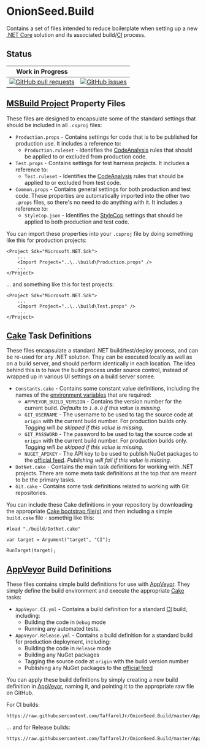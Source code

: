 # OnionSeed.Build

Contains a set of files intended to reduce boilerplate when setting up a new [.NET Core](https://docs.microsoft.com/en-us/dotnet/core/) solution and its associated build/[CI](https://en.wikipedia.org/wiki/Continuous_integration) process.

## Status

| Work in Progress                                                                                                                                               |                                                                                                                                                      |
|----------------------------------------------------------------------------------------------------------------------------------------------------------------|------------------------------------------------------------------------------------------------------------------------------------------------------|
| [![GitHub pull requests](https://img.shields.io/github/issues-pr-raw/TaffarelJr/OnionSeed.Build.svg?logo=github)](https://github.com/TaffarelJr/OnionSeed.Build) | [![GitHub issues](https://img.shields.io/github/issues-raw/TaffarelJr/OnionSeed.Build.svg?logo=github)](https://github.com/TaffarelJr/OnionSeed.Build) |

## [MSBuild Project](https://docs.microsoft.com/en-us/aspnet/web-forms/overview/deployment/web-deployment-in-the-enterprise/understanding-the-project-file) Property Files

These files are designed to encapsulate some of the standard settings that should be included in all `.csproj` files:

* `Production.props` - Contains settings for code that is to be published for production use. It includes a reference to:
	* `Production.ruleset` - Identifies the [CodeAnalysis](https://docs.microsoft.com/en-us/dotnet/csharp/roslyn-sdk/) rules that should be applied to or excluded from production code.
* `Test.props` - Contains settings for test harness projects. It includes a reference to:
	* `Test.ruleset` - Identifies the [CodeAnalysis](https://docs.microsoft.com/en-us/dotnet/csharp/roslyn-sdk/) rules that should be applied to or excluded from test code.
* `Common.props` - Contains general settings for both production and test code. These properties are automatically imported into the other two `.props` files, so there's no need to do anything with it. It includes a reference to:
	* `StyleCop.json` - Identifies the [StyleCop](https://github.com/StyleCop/StyleCop) settings that should be applied to both production and test code.

You can import these properties into your `.csproj` file by doing something like this for production projects:
```
<Project Sdk="Microsoft.NET.Sdk">
	...
	<Import Project="..\..\build\Production.props" />
	...
</Project>
```

... and something like this for test projects:
```
<Project Sdk="Microsoft.NET.Sdk">
	...
	<Import Project="..\..\build\Test.props" />
	...
</Project>
```

## [Cake](https://cakebuild.net/) Task Definitions

These files encapsulate a standard .NET build/test/deploy process, and can be re-used for any .NET solution. They can be executed locally as well as on a build server, and should perform identically in each location. The idea behind this is to have the build process under source control, instead of wrapped up in various UI settings on a build server somee.

* `Constants.cake` - Contains some constant value definitions, including the names of the [environment variables](https://en.wikipedia.org/wiki/Environment_variable) that are required:
	* `APPVEYOR_BUILD_VERSION` - Contains the version number for the current build. _Defaults to `1.0.0` if this value is missing._
	* `GIT_USERNAME` - The username to be used to tag the source code at `origin` with the current build number. For production builds only. _Tagging will be skipped if this value is missing._
	* `GIT_PASSWORD` - The password to be used to tag the source code at `origin` with the current build number. For production builds only. _Tagging will be skipped if this value is missing._
	* `NUGET_APIKEY` - The API key to be used to publish NuGet packages to the [official feed](https://www.nuget.org/). _Publishing will fail if this value is missing._
* `DotNet.cake` - Contains the main task definitions for working with .NET projects. There are some meta task definitions at the top that are meant to be the primary tasks.
* `Git.cake` - Contains some task definitions related to working with Git repositories.

You can include these Cake definitions in your repository by downloading the appropriate [Cake bootstrap file(s)](https://cakebuild.net/docs/tutorials/setting-up-a-new-project) and then including a simple `build.cake` file - somethig like this:
```
#load "./build/DotNet.cake"

var target = Argument("target", "CI");

RunTarget(target);
```

## [AppVeyor](https://www.appveyor.com/) Build Definitions

These files contains simple build definitions for use with [AppVeyor](https://www.appveyor.com/). They simply define the build environment and execute the appropriate [Cake](https://cakebuild.net/) tasks:

* `AppVeyor.CI.yml` - Contains a build definition for a standard [CI](https://en.wikipedia.org/wiki/Continuous_integration) build, including:
	* Building the code in `Debug` mode
	* Running any automated tests.
* `AppVeyor.Release.yml` - Contains a build definition for a standard build for production deployment, including:
	* Building the code in `Release` mode
	* Building any NuGet packages
	* Tagging the source code at `origin` with the build version number
	* Publishing any NuGet packages to the [official feed](https://www.nuget.org/)

You can apply these build definitions by simply creating a new build definition in [AppVeyor](https://www.appveyor.com/), naming it, and pointing it to the appropriate raw file on GitHub.

For CI builds:
```
https://raw.githubusercontent.com/TaffarelJr/OnionSeed.Build/master/AppVeyor.CI.yml
```

... and for Release builds:
```
https://raw.githubusercontent.com/TaffarelJr/OnionSeed.Build/master/AppVeyor.Release.yml
```
